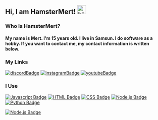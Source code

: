 ## Hi, I am HamsterMert! <img src="https://user-images.githubusercontent.com/1303154/88677602-1635ba80-d120-11ea-84d8-d263ba5fc3c0.gif" width="28px" alt="hi">

### Who Is HamsterMert?
#### My name is Mert. I'm 15 years old. I live in Samsun. I do software as a hobby. If you want to contact me, my contact information is written below.

### My Links
[![discordBadge](https://img.shields.io/badge/Discord-7289DA?style=for-the-badge&logo=discord&logoColor=white)](https://discord.com/users/1138630972854763611)
[![instagramBadge](https://img.shields.io/badge/Instagram-E4405F?style=for-the-badge&logo=instagram&logoColor=white)](https://instagram.com/@sagokajmert)
[![youtubeBadge](https://img.shields.io/badge/YouTube-FF0000?style=for-the-badge&logo=youtube&logoColor=white)](https://youtube.com/@hamstermert)


### I Use
 [![Javascript Badge](https://img.shields.io/badge/-Javascript-F0DB4F?style=for-the-badge&labelColor=black&logo=javascript&logoColor=F0DB4F)](https://discord.gg/yfD2Vmnr6F)
[![HTML Badge](https://img.shields.io/badge/HTML5-E34F26?style=for-the-badge&&labelColor=black&logo=html5&logoColor=E34FX6)](https://discord.gg/yfD2Vmnr6F)
[![CSS Badge](https://img.shields.io/badge/CSS-1572B6?style=for-the-badge&logo=css3&logoColor=1572B6&labelColor=black)](https://discord.gg/yfD2Vmnr6F)
[![Node.js Badge](https://img.shields.io/badge/Node.js-43853D?style=for-the-badge&logo=node.js&logoColor=43853D&labelColor=black)](https://discord.gg/yfD2Vmnr6F)
[![Python Badge](https://img.shields.io/badge/Python-FDE672?style=for-the-badge&logo=python&logoColor=blue&labelColor=black)](https://discord.gg/yfD2Vmnr6F)    


[![Node.js Badge](https://github-readme-stats.vercel.app/api/top-langs/?username=HamsterMert&theme=blue-green)](https://discord.gg/yfD2Vmnr6F)
